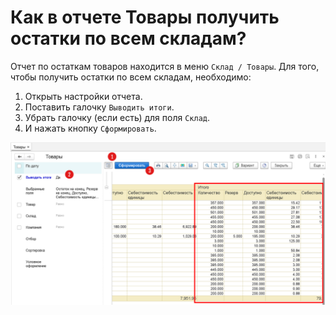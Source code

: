 # Как в отчете Товары получить остатки по всем складам?

Отчет по остаткам товаров находится в меню `Склад / Товары`. Для того, чтобы получить остатки по всем складам, необходимо:

1. Открыть настройки отчета.
2. Поставить галочку `Выводить итоги`.
3. Убрать галочку (если есть) для поля `Склад`.
4. И нажать кнопку `Сформировать`.

![](img/2021-11-12-08-23-36.png)

